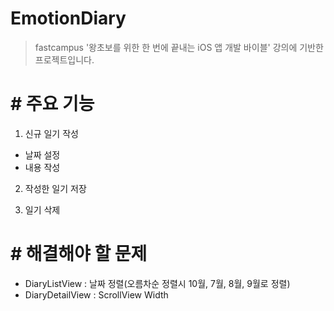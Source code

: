 # EmotionDiary

> fastcampus '왕초보를 위한 한 번에 끝내는 iOS 앱 개발 바이블' 강의에 기반한 프로젝트입니다.

# # 주요 기능
1. 신규 일기 작성
 - 날짜 설정
 - 내용 작성

2. 작성한 일기 저장
 
2. 일기 삭제


# # 해결해야 할 문제
- DiaryListView : 날짜 정렬(오름차순 정렬시 10월, 7월, 8월, 9월로 정렬)
- DiaryDetailView : ScrollView Width
